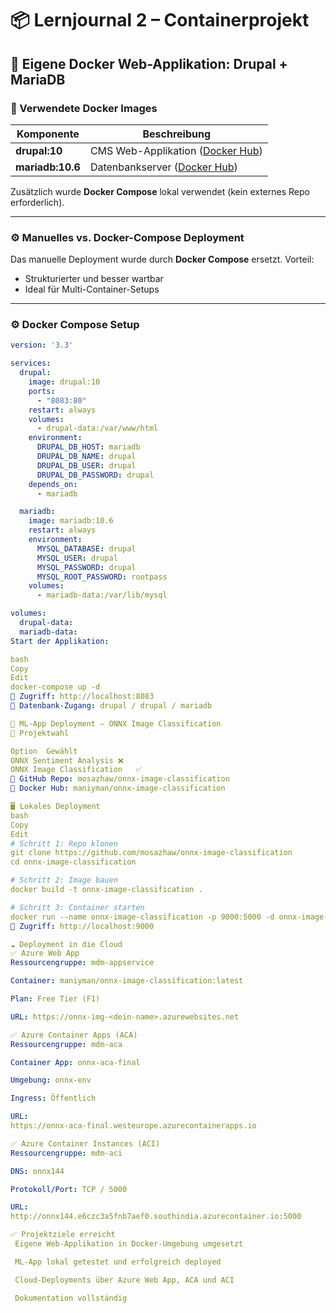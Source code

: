 # 📦 Lernjournal 2 – Containerprojekt

## 🔹 Eigene Docker Web-Applikation: Drupal + MariaDB

### 🐳 Verwendete Docker Images

| Komponente | Beschreibung |
|------------|--------------|
| **drupal:10** | CMS Web-Applikation ([Docker Hub](https://hub.docker.com/_/drupal)) |
| **mariadb:10.6** | Datenbankserver ([Docker Hub](https://hub.docker.com/_/mariadb)) |

Zusätzlich wurde **Docker Compose** lokal verwendet (kein externes Repo erforderlich).

---

### ⚙️ Manuelles vs. Docker-Compose Deployment

Das manuelle Deployment wurde durch **Docker Compose** ersetzt. Vorteil:
- Strukturierter und besser wartbar
- Ideal für Multi-Container-Setups

---

### ⚙️ Docker Compose Setup

```yaml
version: '3.3'

services:
  drupal:
    image: drupal:10
    ports:
      - "8083:80"
    restart: always
    volumes:
      - drupal-data:/var/www/html
    environment:
      DRUPAL_DB_HOST: mariadb
      DRUPAL_DB_NAME: drupal
      DRUPAL_DB_USER: drupal
      DRUPAL_DB_PASSWORD: drupal
    depends_on:
      - mariadb

  mariadb:
    image: mariadb:10.6
    restart: always
    environment:
      MYSQL_DATABASE: drupal
      MYSQL_USER: drupal
      MYSQL_PASSWORD: drupal
      MYSQL_ROOT_PASSWORD: rootpass
    volumes:
      - mariadb-data:/var/lib/mysql

volumes:
  drupal-data:
  mariadb-data:
Start der Applikation:

bash
Copy
Edit
docker-compose up -d
📍 Zugriff: http://localhost:8083
📂 Datenbank-Zugang: drupal / drupal / mariadb

🤖 ML-App Deployment – ONNX Image Classification
🧠 Projektwahl

Option	Gewählt
ONNX Sentiment Analysis	❌
ONNX Image Classification	✅
🔗 GitHub Repo: mosazhaw/onnx-image-classification
🔗 Docker Hub: maniyman/onnx-image-classification

🖥️ Lokales Deployment
bash
Copy
Edit
# Schritt 1: Repo klonen
git clone https://github.com/mosazhaw/onnx-image-classification
cd onnx-image-classification

# Schritt 2: Image bauen
docker build -t onnx-image-classification .

# Schritt 3: Container starten
docker run --name onnx-image-classification -p 9000:5000 -d onnx-image-classification
📍 Zugriff: http://localhost:9000

☁️ Deployment in die Cloud
✅ Azure Web App
Ressourcengruppe: mdm-appservice

Container: maniyman/onnx-image-classification:latest

Plan: Free Tier (F1)

URL: https://onnx-img-<dein-name>.azurewebsites.net

✅ Azure Container Apps (ACA)
Ressourcengruppe: mdm-aca

Container App: onnx-aca-final

Umgebung: onnx-env

Ingress: Öffentlich

URL:
https://onnx-aca-final.westeurope.azurecontainerapps.io

✅ Azure Container Instances (ACI)
Ressourcengruppe: mdm-aci

DNS: onnx144

Protokoll/Port: TCP / 5000

URL:
http://onnx144.e6czc3a5fnb7aef0.southindia.azurecontainer.io:5000

✅ Projektziele erreicht
 Eigene Web-Applikation in Docker-Umgebung umgesetzt

 ML-App lokal getestet und erfolgreich deployed

 Cloud-Deployments über Azure Web App, ACA und ACI

 Dokumentation vollständig
